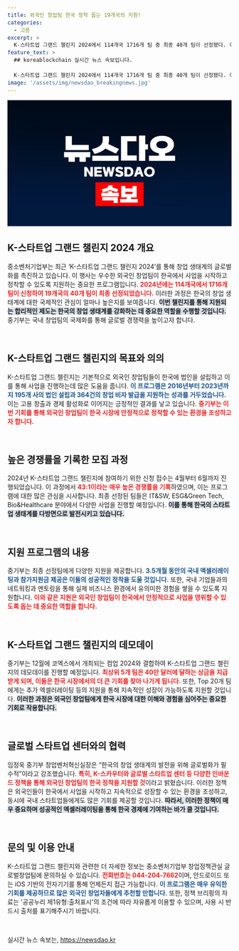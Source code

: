 ```yaml
---
title: 외국인 창업팀 한국 정착 돕는 19개국의 지원!
categories:
  - 고용
excerpt: >
  K-스타트업 그랜드 챌린지 2024에서 114개국 1716개 팀 중 최종 40개 팀이 선정됐다. 이들은 국내 진출을 위한 엑셀러레이팅 및 멘토링 지원을 받으며, 오는 12월 데모데이에서 총 40만 달러 상금 경쟁에 나선다. 글로벌 스타트업의 열기가 한국으로 모인다!
feature_text: >
  ## koreablockchain 실시간 뉴스 속보입니다.

  K-스타트업 그랜드 챌린지 2024에서 114개국 1716개 팀 중 최종 40개 팀이 선정됐다. 이들은 국내 진출을 위한 엑셀러레이팅 및 멘토링 지원을 받으며, 오는 12월 데모데이에서 총 40만 달러 상금 경쟁에 나선다. 글로벌 스타트업의 열기가 한국으로 모인다!
image: '/assets/img/newsdao_breakingnews.jpg'
---
```


<p><img src="/assets/img/newsdao_breakingnews.jpg" alt="koreablockchain 속보" /></p>

<h2 data-ke-size="size26">K-스타트업 그랜드 챌린지 2024 개요</h2>

<p data-ke-size="size16">중소벤처기업부는 최근 ‘K-스타트업 그랜드 챌린지 2024’를 통해 창업 생태계의 글로벌화를 촉진하고 있습니다. 이 행사는 우수한 외국인 창업팀이 한국에서 사업을 시작하고 정착할 수 있도록 지원하는 중요한 프로그램입니다. <b><span style="color: #ee2323;">2024년에는 114개국에서 1716개 팀이 신청하여 19개국의 40개 팀이 최종 선정되었습니다.</span></b> 이러한 과정은 한국의 창업 생태계에 대한 국제적인 관심이 얼마나 높은지를 보여줍니다. <b><span style="background-color: #21538527;">이번 챌린지를 통해 지원되는 합리적인 제도는 한국의 창업 생태계를 강화하는 데 중요한 역할을 수행할 것입니다.</span></b> 중기부는 국내 창업팀의 국제화를 통해 글로벌 경쟁력을 높이고자 합니다.</p>

<p data-ke-size="size16">&nbsp;</p>

<h2 data-ke-size="size26">K-스타트업 그랜드 챌린지의 목표와 의의</h2>

<p data-ke-size="size16">K-스타트업 그랜드 챌린지는 기본적으로 외국인 창업팀들이 한국에 법인을 설립하고 이를 통해 사업을 진행하는데 많은 도움을 줍니다. <b><span style="color: #1a5490;">이 프로그램은 2016년부터 2023년까지 195개 사의 법인 설립과 364건의 창업 비자 발급을 지원하는 성과를 거두었습니다.</span></b> 이는 고용 창출과 경제 활성화로 이어지는 긍정적인 결과를 낳고 있습니다. <b><span style="color: #ee2323;">중기부는 이번 기회를 통해 외국인 창업팀이 한국 시장에 안정적으로 정착할 수 있는 환경을 조성하고자 합니다.</span></b></p>

<p data-ke-size="size16">&nbsp;</p>

<h2 data-ke-size="size26">높은 경쟁률을 기록한 모집 과정</h2>

<p data-ke-size="size16">2024년 K-스타트업 그랜드 챌린지에 참여하기 위한 신청 접수는 4월부터 6월까지 진행되었습니다. 이 과정에서 <b><span style="color: #ee2323;">43:1이라는 매우 높은 경쟁률을 기록</span></b>하였으며, 이는 프로그램에 대한 많은 관심을 시사합니다. 최종 선정된 팀들은 IT&SW, ESG&Green Tech, Bio&Healthcare 분야에서 다양한 사업을 진행할 예정입니다. <b><span style="background-color: #21538527;">이를 통해 한국의 스타트업 생태계를 다방면으로 발전시키고 있습니다.</span></b></p>

<p data-ke-size="size16">&nbsp;</p>

<h2 data-ke-size="size26">지원 프로그램의 내용</h2>

<p data-ke-size="size16">중기부는 최종 선정팀에게 다양한 지원을 제공합니다. <b><span style="color: #1a5490;">3.5개월 동안의 국내 엑셀러레이팅과 참가지원금 제공은 이들의 성공적인 정착을 도울 것입니다.</span></b> 또한, 국내 기업들과의 네트워킹과 멘토링을 통해 실제 비즈니스 환경에서 유의미한 경험을 쌓을 수 있도록 지원합니다. <b><span style="color: #ee2323;">이와 같은 지원은 외국인 창업팀이 한국에서 안정적으로 사업을 영위할 수 있도록 돕는 데 중요한 역할을 합니다.</span></b></p>

<p data-ke-size="size16">&nbsp;</p>

<h2 data-ke-size="size26">K-스타트업 그랜드 챌린지의 데모데이</h2>

<p data-ke-size="size16">중기부는 12월에 코엑스에서 개최되는 컴업 2024와 결합하여 K-스타트업 그랜드 챌린지의 데모데이를 진행할 예정입니다. <b><span style="color: #ee2323;">최상위 5개 팀은 40만 달러에 달하는 상금을 지급받게 되며, 이들은 한국 시장에서의 더 큰 기회를 찾아 나가게 됩니다.</span></b> 또한, Top 20개 팀에게는 추가 엑셀러레이팅 등의 지원을 통해 지속적인 성장이 가능하도록 지원할 것입니다. <b><span style="background-color: #21538527;">이러한 과정은 외국인 창업팀에게 한국 시장에 대한 이해와 경험을 심어주는 중요한 기회로 작용합니다.</span></b></p>

<p data-ke-size="size16">&nbsp;</p>

<h2 data-ke-size="size26">글로벌 스타트업 센터와의 협력</h2>

<p data-ke-size="size16">임정욱 중기부 창업벤처혁신실장은 “한국의 창업 생태계의 발전을 위해 글로벌화가 필수적”이라고 강조했습니다. <b><span style="color: #ee2323;">특히, K-스카우터와 글로벌 스타트업 센터 등 다양한 인바운드 정책을 통해 외국인 창업팀의 한국 정착을 지원할 것</span></b>이라고 밝혔습니다. 이러한 정책은 외국인들이 한국에서 사업을 시작하고 지속적으로 성장할 수 있는 환경을 조성하고, 동시에 국내 스타트업들에게도 많은 기회를 제공할 것입니다. <b><span style="background-color: #21538527;">따라서, 이러한 정책이 매우 중요하며 성공적인 엑셀러레이팅을 통해 한국 경제에 기여하는 바가 클 것입니다.</span></b></p>

<p data-ke-size="size16">&nbsp;</p>

<h2 data-ke-size="size26">문의 및 이용 안내</h2>

<p data-ke-size="size16">K-스타트업 그랜드 챌린지와 관련한 더 자세한 정보는 중소벤처기업부 창업정책관실 글로벌창업팀에 문의하실 수 있습니다. <b><span style="color: #ee2323;">전화번호는 044-204-7662</span></b>이며, 안드로이드 또는 iOS 기반의 전자기기를 통해 언제든지 접근 가능합니다. <b><span style="color: #1a5490;">이 프로그램은 매우 유익한 기회를 제공하므로 많은 외국인 창업자들에게 추천할 만합니다.</span></b> 또한, 정책 브리핑의 자료는 '공공누리 제1유형:출처표시'의 조건에 따라 자유롭게 이용할 수 있으며, 사용 시 반드시 출처를 표기해주시기 바랍니다.</p>

<p data-ke-size="size16">&nbsp;</p>
실시간 뉴스 속보는, <a href="https://newsdao.kr" rel="dofollow">https://newsdao.kr</a>


